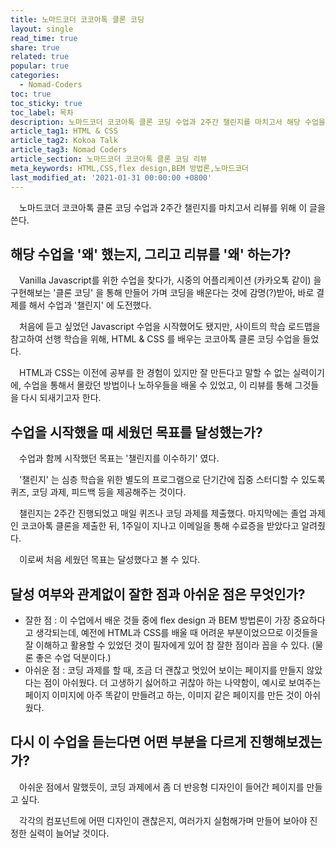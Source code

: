 ```yaml
---
title: 노마드코더 코코아톡 클론 코딩
layout: single
read_time: true
share: true
related: true
popular: true
categories:
  - Nomad-Coders
toc: true
toc_sticky: true
toc_label: 목차
description: 노마드코더 코코아톡 클론 코딩 수업과 2주간 챌린지를 마치고서 해당 수업을 '왜' 했는지, 시작했을 때 세웠던 목표를 달성했는지, 잘한 점과 아쉬운 점은 무엇인지, 다시 듣는다면 어떤 부분을 다르게 진행해보겠는지를 리뷰하는 페이지
article_tag1: HTML & CSS
article_tag2: Kokoa Talk
article_tag3: Nomad Coders
article_section: 노마드코더 코코아톡 클론 코딩 리뷰
meta_keywords: HTML,CSS,flex design,BEM 방법론,노마드코더
last_modified_at: '2021-01-31 00:00:00 +0800'
---
```


&ensp;&ensp;노마드코더 코코아톡 클론 코딩 수업과 2주간 챌린지를 마치고서 리뷰를 위해 이 글을 쓴다.

## 해당 수업을 '왜' 했는지, 그리고 리뷰를 '왜' 하는가?

&ensp;&ensp;Vanilla Javascript를 위한 수업을 찾다가, 시중의 어플리케이션 (카카오톡 같이) 을 구현해보는 '클론 코딩' 을 통해 만들어 가며 코딩을 배운다는 것에 감명(?)받아, 바로 결제를 해서 수업과 '챌린지' 에 도전했다.

&ensp;&ensp;처음에 듣고 싶었던 Javascript 수업을 시작했어도 됐지만, 사이트의 학습 로드맵을 참고하여 선행 학습을 위해, HTML & CSS 를 배우는 코코아톡 클론 코딩 수업을 들었다.

&ensp;&ensp;HTML과 CSS는 이전에 공부를 한 경험이 있지만 잘 만든다고 말할 수 없는 실력이기에, 수업을 통해서 몰랐던 방법이나 노하우들을 배울 수 있었고, 이 리뷰를 통해 그것들을 다시 되새기고자 한다.

## 수업을 시작했을 때 세웠던 목표를 달성했는가?

&ensp;&ensp;수업과 함께 시작했던 목표는 '챌린지를 이수하기' 였다.

&ensp;&ensp;'챌린지' 는 심층 학습을 위한 별도의 프로그램으로 단기간에 집중 스터디할 수 있도록 퀴즈, 코딩 과제, 피드백 등을 제공해주는 것이다.

&ensp;&ensp;챌린지는 2주간 진행되었고 매일 퀴즈나 코딩 과제를 제출했다. 마지막에는 졸업 과제인 코코아톡 클론을 제출한 뒤, 1주일이 지나고 이메일을 통해 수료증을 받았다고 알려줬다.

&ensp;&ensp;이로써 처음 세웠던 목표는 달성했다고 볼 수 있다.

## 달성 여부와 관계없이 잘한 점과 아쉬운 점은 무엇인가?

- 잘한 점 : 이 수업에서 배운 것들 중에 flex design 과 BEM 방법론이 가장 중요하다고 생각되는데, 예전에 HTML과 CSS를 배울 때 어려운 부분이었으므로 이것들을 잘 이해하고 활용할 수 있었던 것이 필자에게 있어 참 잘한 점이라 꼽을 수 있다. (물론 좋은 수업 덕분이다.)
- 아쉬운 점 : 코딩 과제를 할 때, 조금 더 괜찮고 멋있어 보이는 페이지를 만들지 않았다는 점이 아쉬웠다. 더 고생하기 싫어하고 귀찮아 하는 나약함이, 예시로 보여주는 페이지 이미지에 아주 똑같이 만들려고 하는, 이미지 같은 페이지를 만든 것이 아쉬웠다.

## 다시 이 수업을 듣는다면 어떤 부분을 다르게 진행해보겠는가?

&ensp;&ensp;아쉬운 점에서 말했듯이, 코딩 과제에서 좀 더 반응형 디자인이 들어간 페이지를 만들고 싶다.

&ensp;&ensp;각각의 컴포넌트에 어떤 디자인이 괜찮은지, 여러가지 실험해가며 만들어 보아야 진정한 실력이 늘어날 것이다.
